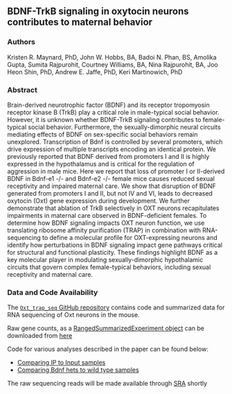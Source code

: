 ## BDNF-TrkB signaling in oxytocin neurons contributes to maternal behavior

### Authors

Kristen R. Maynard, PhD, John W. Hobbs, BA, Badoi N. Phan, BS, Amolika Gupta, Sumita Rajpurohit, Courtney Williams, BA, Nina Rajpurohit, BA, Joo Heon Shin, PhD, Andrew E. Jaffe, PhD, Keri Martinowich, PhD

### Abstract

Brain-derived neurotrophic factor (BDNF) and its receptor tropomyosin receptor kinase B (TrkB) play a critical role in male-typical social behavior. However, it is unknown whether BDNF-TrkB signaling contributes to female-typical social behavior.  Furthermore, the sexually-dimorphic neural circuits mediating effects of BDNF on sex-specific social behaviors remain unexplored.  Transcription of Bdnf is controlled by several promoters, which drive expression of multiple transcripts encoding an identical protein. We previously reported that BDNF derived from promoters I and II is highly expressed in the hypothalamus and is critical for the regulation of aggression in male mice. Here we report that loss of promoter I or II-derived BDNF in Bdnf-e1 -/- and Bdnf-e2 -/- female mice causes reduced sexual receptivity and impaired maternal care.  We show that disruption of BDNF generated from promoters I and II, but not IV and VI, leads to decreased oxytocin (Oxt) gene expression during development.   We further demonstrate that ablation of TrkB selectively in OXT neurons recapitulates impairments in maternal care observed in BDNF-deficient females.  To determine how BDNF signaling impacts OXT neuron function, we use translating ribosome affinity purification (TRAP) in combination with RNA-sequencing to define a molecular profile for OXT-expressing neurons and identify how perturbations in BDNF signaling impact gene pathways critical for structural and functional plasticity.  These findings highlight BDNF as a key molecular player in modulating sexually-dimorphic hypothalamic circuits that govern complex female-typical behaviors, including sexual receptivity and maternal care.     

### Data and Code Availability

The [`Oxt_trap_seq` GitHub repository](https://github.com/LieberInstitute/oxt_trap_seq/edit/master/README.md) contains code and summarized data for RNA sequencing of Oxt neurons in the mouse. 

Raw gene counts, as a [RangedSummarizedExperiment object](https://bioconductor.org/packages/release/bioc/html/SummarizedExperiment.html) can be downloaded from [here](rseObjs_oxtMerge_n18_4features.Rdata)

Code for various analyses described in the paper can be found below:
- [Comparing IP to Input samples](analyze_data_trap.R)
- [Comparing Bdnf hets to wild type samples](analyze_data_bdnf.R)

The raw sequencing reads will be made available through [SRA](https://www.ncbi.nlm.nih.gov/sra) shortly

